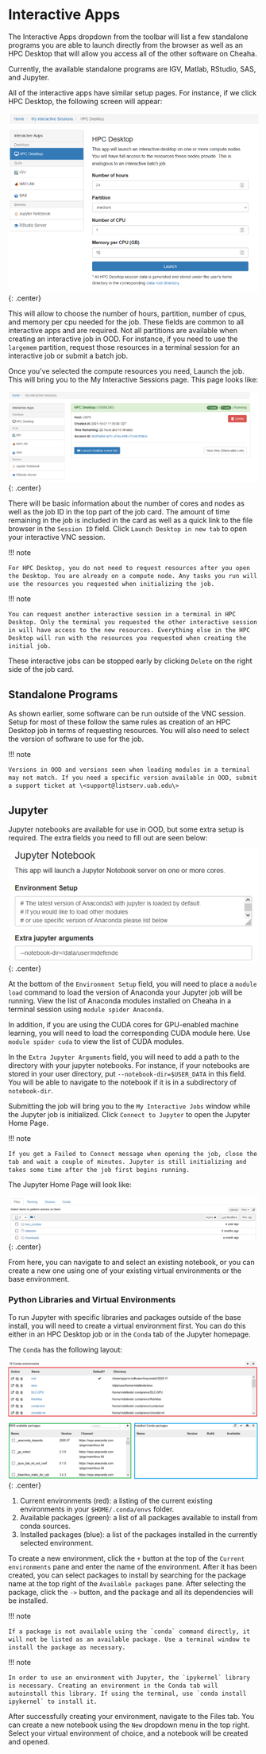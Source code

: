 # Interactive Apps

The Interactive Apps dropdown from the toolbar will list a few standalone programs you are able to launch directly from the browser as well as an HPC Desktop that will allow you access all of the other software on Cheaha.

Currently, the available standalone programs are IGV, Matlab, RStudio, SAS, and Jupyter.

All of the interactive apps have similar setup pages. For instance, if we click HPC Desktop, the following screen will appear:

![image](images/ood_interactive_hpc_vnc.png){: .center}

This will allow to choose the number of hours, partition, number of cpus, and memory per cpu needed for the job. These fields are common to all interactive apps and are required. Not all partitions are available when creating an interactive job in OOD. For instance, if you need to use the `largemem` partition, request those resources in a terminal session for an interactive job or submit a batch job.

Once you've selected the compute resources you need, Launch the job. This will bring you to the My Interactive Sessions page. This page looks like:

![image](images/ood_interactive_sessions.png){: .center}

There will be basic information about the number of cores and nodes as well as the job ID in the top part of the job card. The amount of time remaining in the job is included in the card as well as a quick link to the file browser in the `Session ID` field. Click `Launch Desktop in new tab` to open your interactive VNC session.

!!! note

    For HPC Desktop, you do not need to request resources after you open the Desktop. You are already on a compute node. Any tasks you run will use the resources you requested when initializing the job.

!!! note

    You can request another interactive session in a terminal in HPC Desktop. Only the terminal you requested the other interactive session in will have access to the new resources. Everything else in the HPC Desktop will run with the resources you requested when creating the initial job.

These interactive jobs can be stopped early by clicking `Delete` on the right side of the job card.

## Standalone Programs

As shown earlier, some software can be run outside of the VNC session. Setup for most of these follow the same rules as creation of an HPC Desktop job in terms of requesting resources. You will also need to select the version of software to use for the job.

!!! note

    Versions in OOD and versions seen when loading modules in a terminal may not match. If you need a specific version available in OOD, submit a support ticket at \<support@listserv.uab.edu\>

## Jupyter

Jupyter notebooks are available for use in OOD, but some extra setup is
required. The extra fields you need to fill out are seen below:

![image](images/ood_jupyter.png){: .center}

At the bottom of the `Environment Setup` field, you will need to place a `module load` command to load the version of Anaconda your Jupyter job will be running. View the list of Anaconda modules installed on Cheaha in a terminal session using `module spider Anaconda`.

In addition, if you are using the CUDA cores for GPU-enabled machine learning, you will need to load the corresponding CUDA module here. Use `module spider cuda` to view the list of CUDA modules.

In the `Extra Jupyter Arguments` field, you will need to add a path to the directory with your jupyter notebooks. For instance, if your notebooks are stored in your user directory, put `--notebook-dir=$USER_DATA` in this field. You will be able to navigate to the notebook if it is in a subdirectory of `notebook-dir`.

Submitting the job will bring you to the `My Interactive Jobs` window while the Jupyter job is initialized. Click `Connect to Jupyter` to open the Jupyter Home Page.

!!! note

    If you get a Failed to Connect message when opening the job, close the tab and wait a couple of minutes. Jupyter is still initializing and takes some time after the job first begins running.

The Jupyter Home Page will look like:

![image](images/ood_jupyter_home.png){: .center}

From here, you can navigate to and select an existing notebook, or you can create a new one using one of your existing virtual environments or the base environment.

### Python Libraries and Virtual Environments

To run Jupyter with specific libraries and packages outside of the base install, you will need to create a virtual environment first. You can do this either in an HPC Desktop job or in the `Conda` tab of the Jupyter homepage.

The `Conda` has the following layout:

![image](images/ood_jupyter_create_conda_env.png){: .center}

1. Current environments (red): a listing of the current existing environments in your `$HOME/.conda/envs` folder.
2. Available packages (green): a list of all packages available to install from conda sources.
3. Installed packages (blue): a list of the packages installed in the currently selected environment.

To create a new environment, click the `+` button at the top of the `Current environments` pane and enter the name of the environment. After it has been created, you can select packages to install by searching for the package name at the top right of the `Available packages` pane. After selecting the package, click the `->` button, and the package and all its dependencies will be installed.

!!! note

    If a package is not available using the `conda` command directly, it will not be listed as an available package. Use a terminal window to install the package as necessary.

!!! note

    In order to use an environment with Jupyter, the `ipykernel` library is necessary. Creating an environment in the Conda tab will autoinstall this library. If using the terminal, use `conda install ipykernel` to install it.

After successfully creating your environment, navigate to the Files tab. You can create a new notebook using the `New` dropdown menu in the top right. Select your virtual environment of choice, and a notebook will be created and opened.
